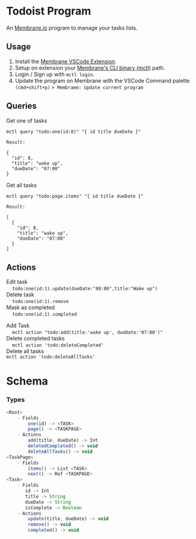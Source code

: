 # Todoist Program

An [Membrane.io](https://membrane.io/) program to manage your tasks lists.

## Usage

1. Install the [Membrane VSCode Extension](https://marketplace.visualstudio.com/items?itemName=membrane.membrane).
2. Setup on extension your [Membrane's CLI binary (mctl)](https://membrane.io/download) path.
3. Login / Sign up with ```mctl login```.
4. Update the program on Membrane with the VSCode Command palette `(cmd+shift+p)`
  ```> Membrame: Update current program```

## Queries
Get one of tasks
```
mctl query "todo:one(id:8)" "{ id title dueDate }"

Result:

{
  "id": 8,
  "title": "wake up",
  "dueDate": "07:00"
}
```

Get all tasks
```
mctl query "todo:page.items" "{ id title dueDate }"

Result:

[
  {
    "id": 8,
    "title": "wake up",
    "dueDate": "07:00"
  }
]
```

## Actions
Edit task\
$~~~~$`todo:one(id:1).update(dueDate:"08:00",title:"Wake up")`\
Delete task\
$~~~~$`todo:one(id:1).remove`\
Mask as completed\
$~~~~$`todo:one(id:1).completed`

Add Task\
$~~~~$`mctl action "todo:add(title:'wake up', dueDate:'07:00')"`\
Delete completed tasks\
$~~~~$`mctl action 'todo:deleteCompleted'`\
Delete all tasks\
    `mctl action 'todo:deleteAllTasks'`

# Schema

### Types
```javascript
<Root>
    - Fields
        one(id) -> <TASK>
        page() -> <TASKPAGE>
    - Actions
        add(title, dueDate) -> Int
        deletedCompleted() -> void
        deleteAllTasks() -> void
<TaskPage>
    - Fields
        items() -> List <TASK>
        next() -> Ref <TASKPAGE>
<Task>
    - Fields
       id -> Int
       title -> String
       dueDate -> String
       isComplete -> Boolean
    - Actions
        update(title, dueDate) -> void
        remove() -> void
        completed() -> void
```